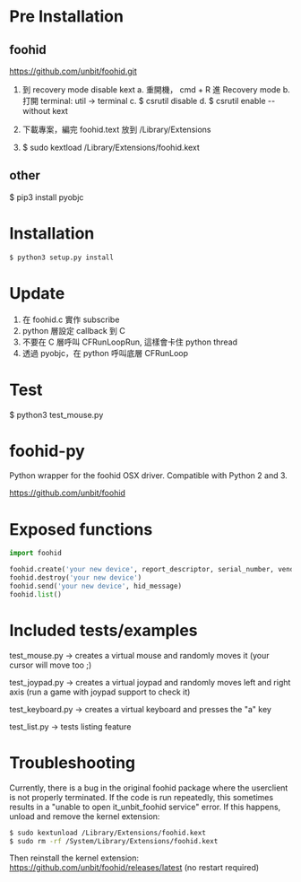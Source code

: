 # Pre Installation

## foohid
https://github.com/unbit/foohid.git

1. 到 recovery mode disable kext
    a. 重開機， cmd + R 進 Recovery mode
    b. 打開 terminal: util -> terminal
    c. $ csrutil disable
    d. $ csrutil enable --without kext 

2. 下載專案，編完 foohid.text 放到 /Library/Extensions

3. $ sudo kextload /Library/Extensions/foohid.kext

## other

$ pip3 install pyobjc

# Installation

```bash
$ python3 setup.py install
```

# Update

1. 在 foohid.c 實作 subscribe
2. python 層設定 callback 到 C
3. 不要在 C 層呼叫 CFRunLoopRun, 這樣會卡住 python thread
4. 透過 pyobjc，在 python 呼叫底層 CFRunLoop 


# Test

$ python3 test_mouse.py

# foohid-py
Python wrapper for the foohid OSX driver. Compatible with Python 2 and 3.

https://github.com/unbit/foohid

Exposed functions
=================

```py
import foohid

foohid.create('your new device', report_descriptor, serial_number, vendor_id, device_id)
foohid.destroy('your new device')
foohid.send('your new device', hid_message)
foohid.list()
```

Included tests/examples
=======================

test_mouse.py -> creates a virtual mouse and randomly moves it (your cursor will move too ;)

test_joypad.py -> creates a virtual joypad and randomly moves left and right axis (run a game with joypad support to check it)

test_keyboard.py -> creates a virtual keyboard and presses the "a" key

test_list.py -> tests listing feature

Troubleshooting
===============

Currently, there is a bug in the original foohid package where the userclient is not properly terminated.
If the code is run repeatedly, this sometimes results in a "unable to open it_unbit_foohid service" error.
If this happens, unload and remove the kernel extension:

```bash
$ sudo kextunload /Library/Extensions/foohid.kext
$ sudo rm -rf /System/Library/Extensions/foohid.kext
```

Then reinstall the kernel extension: https://github.com/unbit/foohid/releases/latest (no restart required)


